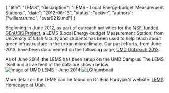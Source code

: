 {
	"title": "LEMS",
	"description": "LEMS - Local Energy-budget Measurement Stations.",
	"date": "2012-06-13",
	"status": "active",
	"authors": ["willemsn.md", "over0219.md"]
}

Beginning in June 2012, as part of outreach activities for the [NSF-funded GEnUSiS Project](http://www.d.umn.edu/~sivelab/project/genusis), a LEMS (Local Energy-budget Measurement Station) from University of Utah faculty and students has been used to help teach about green infrastructure in the urban microclimate. Our past efforts, from June 2013, have been documented on the following page, [UMD Outreach 2013](http://www.eng.utah.edu/~pardyjak/UMD_BB_2013.php).

As of June 2014, the LEMS has been setup on the UMD Campus. The LEMS itself and a live feed of the data are shown below:
![Image of UMD LEMS - June 2014](http://d.umn.edu/~sivelab/media/UMD_LEMS_Jun2014.jpg "UMD LEMS")
![LGthumbnail](http://d.umn.edu/~willemsn/LEMS/LEMSO%2006-20-14%2011.07.31.png "LEMS")

More detail on the LEMS can be found on Dr. Eric Pardyjak's website: [LEMS Homepage at Utah](http://www.mech.utah.edu/~pardyjak/Instruments.php).
